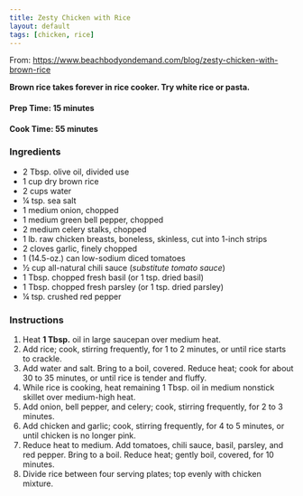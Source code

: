 ```yaml
---
title: Zesty Chicken with Rice
layout: default
tags: [chicken, rice]
---
```

From: https://www.beachbodyondemand.com/blog/zesty-chicken-with-brown-rice

**Brown rice takes forever in rice cooker. Try white rice or pasta.**
 
#### Prep Time: 15 minutes
#### Cook Time: 55 minutes

### Ingredients

* 2 Tbsp. olive oil, divided use
* 1 cup dry brown rice
* 2 cups water
* ¼ tsp. sea salt
* 1 medium onion, chopped
* 1 medium green bell pepper, chopped
* 2 medium celery stalks, chopped
* 1 lb. raw chicken breasts, boneless, skinless, cut into 1-inch strips
* 2 cloves garlic, finely chopped
* 1 (14.5-oz.) can low-sodium diced tomatoes
* ½ cup all-natural chili sauce (*substitute tomato sauce*)
* 1 Tbsp. chopped fresh basil (or 1 tsp. dried basil)
* 1 Tbsp. chopped fresh parsley (or 1 tsp. dried parsley)
* ¼ tsp. crushed red pepper

### Instructions

1. Heat **1 Tbsp.** oil in large saucepan over medium heat.
2. Add rice; cook, stirring frequently, for 1 to 2 minutes, or until rice starts to crackle.
3. Add water and salt. Bring to a boil, covered. Reduce heat; cook for about 30 to 35 minutes, or until rice is tender and fluffy.
4. While rice is cooking, heat remaining 1 Tbsp. oil in medium nonstick skillet over medium-high heat.
5. Add onion, bell pepper, and celery; cook, stirring frequently, for 2 to 3 minutes.
6. Add chicken and garlic; cook, stirring frequently, for 4 to 5 minutes, or until chicken is no longer pink.
7. Reduce heat to medium. Add tomatoes, chili sauce, basil, parsley, and red pepper. Bring to a boil. Reduce heat; gently boil, covered, for 10 minutes.
8. Divide rice between four serving plates; top evenly with chicken mixture.
